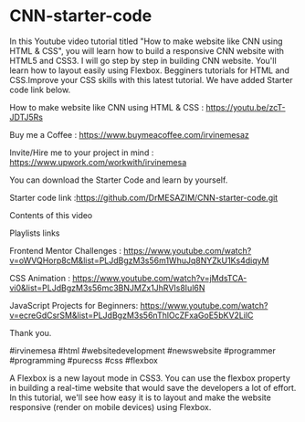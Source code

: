 # CNN-starter-code

In this Youtube video tutorial titled "How to make website like CNN using HTML & CSS", you will learn how to build a responsive CNN website with HTML5 and CSS3. 
I will go step by step in building CNN website. You'll learn how to layout easily using Flexbox.
Begginers tutorials for HTML and CSS.Improve your CSS skills with this latest tutorial.
We have added Starter code link below.

How to make website like CNN using HTML & CSS : https://youtu.be/zcT-JDTJ5Rs

Buy me a Coffee :   https://www.buymeacoffee.com/irvinemesaz

Invite/Hire me to your project in mind  : https://www.upwork.com/workwith/irvinemesa

You can download the Starter Code and learn by yourself.

Starter code link :https://github.com/DrMESAZIM/CNN-starter-code.git

Contents of this video  



Playlists links

Frontend Mentor Challenges :
https://www.youtube.com/watch?v=oWVQHorp8cM&list=PLJdBgzM3s56m1WhuJq8NYZkU1Ks4diqyM

CSS Animation :
https://www.youtube.com/watch?v=jMdsTCA-vi0&list=PLJdBgzM3s56mc3BNJMZx1JhRVIs8Iul6N

JavaScript Projects for Beginners:
https://www.youtube.com/watch?v=ecreGdCsrSM&list=PLJdBgzM3s56nThlOcZFxaGoE5bKV2LilC

Thank you.

#irvinemesa #html #websitedevelopment #newswebsite #programmer #programming 
#purecss  #css  #flexbox

A Flexbox is a new layout mode in CSS3. You can use the flexbox property
in building a real-time website that would save the developers a lot of effort. 
In this tutorial, we'll see how easy it is to layout and make 
the website responsive (render on mobile devices) using Flexbox.
